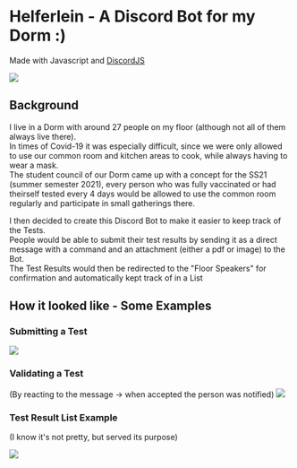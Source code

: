 # Helferlein - A Discord Bot for my Dorm :)

Made with Javascript and [DiscordJS](https://discord.js.org/#/) 

![](https://i.imgur.com/h1hUnKw.jpeg)

## Background 

I live in a Dorm with around 27 people on my floor (although not all of them always live there). <br>
In times of Covid-19 it was especially difficult, since we were only allowed to use our common room and kitchen areas to cook, while always having to wear a mask. <br>
The student council of our Dorm came up with a concept for the SS21 (summer semester 2021), every person who was fully vaccinated or had theirself tested every 4 days
would be allowed to use the common room regularly and participate in small gatherings there.


I then decided to create this Discord Bot to make it easier to keep track of the Tests. <br>
People would be able to submit their test results by sending it as a direct message with a command and an attachment (either a pdf or image) to the Bot. <br>
The Test Results would then be redirected to the "Floor Speakers" for confirmation and automatically kept track of in a List


## How it looked like - Some Examples

### Submitting a Test

![](https://i.imgur.com/SjLwg1O.png)


### Validating a Test

(By reacting to the message -> when accepted the person was notified)
![](https://i.imgur.com/EQ6Vimz.png)


### Test Result List Example

(I know it's not pretty, but served its purpose)

![](https://i.imgur.com/GW9OyaR.png)
